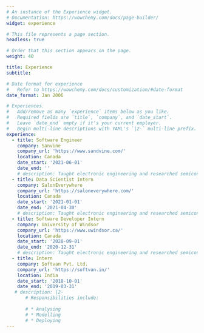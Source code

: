 ```yaml
---
# An instance of the Experience widget.
# Documentation: https://wowchemy.com/docs/page-builder/
widget: experience

# This file represents a page section.
headless: true

# Order that this section appears on the page.
weight: 40

title: Experience
subtitle:

# Date format for experience
#   Refer to https://wowchemy.com/docs/customization/#date-format
date_format: Jan 2006

# Experiences.
#   Add/remove as many `experience` items below as you like.
#   Required fields are `title`, `company`, and `date_start`.
#   Leave `date_end` empty if it's your current employer.
#   Begin multi-line descriptions with YAML's `|2-` multi-line prefix.
experience:
  - title: Software Engineer
    company: Sanvine
    company_url: 'https://www.sandvine.com/'
    location: Canada
    date_start: '2021-06-01'
    date_end: ''
    # description: Taught electronic engineering and researched semiconductor physics.
  - title: Data Scientist Intern
    company: SalonEverywhere
    company_url: 'https://saloneverywhere.com/'
    location: Canada
    date_start: '2021-01-01'
    date_end: '2021-04-30'
    # description: Taught electronic engineering and researched semiconductor physics.
  - title: Software Developer Intern
    company: University of Windsor 
    company_url: 'https://www.uwindsor.ca/'
    location: Canada
    date_start: '2020-09-01'
    date_end: '2020-12-31'
    # description: Taught electronic engineering and researched semiconductor physics.
  - title: Intern
    company: Softvan Pvt. Ltd.
    company_url: 'https://softvan.in/'
    location: India
    date_start: '2018-10-01'
    date_end: '2019-03-31'
   # description: |2-
       # Responsibilities include:
        
       # * Analysing
       # * Modelling
       # * Deploying
---
```

